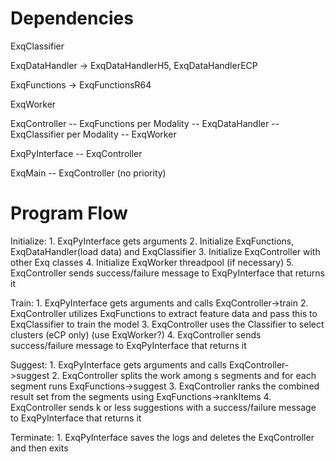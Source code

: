 Dependencies
=============

ExqClassifier


ExqDataHandler  ->  ExqDataHandlerH5, ExqDataHandlerECP


ExqFunctions    ->  ExqFunctionsR64


ExqWorker


ExqController   --  ExqFunctions per Modality
                --  ExqDataHandler
                --  ExqClassifier per Modality
                --  ExqWorker


ExqPyInterface  --  ExqController



ExqMain         --  ExqController (no priority)



Program Flow
=============

Initialize:
    1. ExqPyInterface gets arguments
    2. Initialize ExqFunctions, ExqDataHandler(load data) and ExqClassifier
    3. Initialize ExqController with other Exq classes
    4. Initialize ExqWorker threadpool (if necessary)
    5. ExqController sends success/failure message to ExqPyInterface that returns it


Train:
    1. ExqPyInterface gets arguments and calls ExqController->train
    2. ExqController utilizes ExqFunctions to extract feature data and pass this to ExqClassifier to train the model
    3. ExqController uses the Classifier to select clusters (eCP only) (use ExqWorker?)
    4. ExqController sends success/failure message to ExqPyInterface that returns it


Suggest:
    1. ExqPyInterface gets arguments and calls ExqController->suggest
    2. ExqController splits the work among s segments and for each segment runs ExqFunctions->suggest
    3. ExqController ranks the combined result set from the segments using ExqFunctions->rankItems
    4. ExqController sends k or less suggestions with a success/failure message to ExqPyInterface that returns it


Terminate:
    1. ExqPyInterface saves the logs and deletes the ExqController and then exits
    

